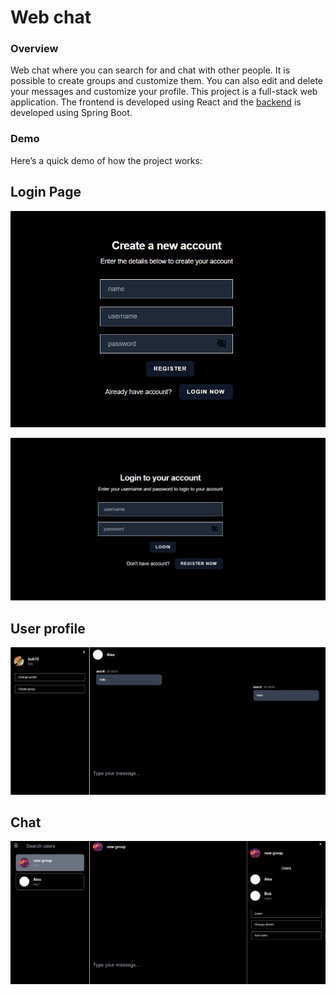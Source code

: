 # Web chat 

### Overview
Web chat where you can search for and chat with other people. It is possible to create groups and customize them. You can also edit and delete your messages and customize your profile. This project is a full-stack web application. The frontend is developed using React and the [backend](https://github.com/StudentPP1/chat-app-backend.git) is developed using Spring Boot.


### Demo
Here’s a quick demo of how the project works:

## Login Page
![examples](examples/register.png)

![examples](examples/login.png)
##

## User profile
![examples](examples/user-profile.png)
##

## Chat
![examples](examples/chat-details.png)
##
